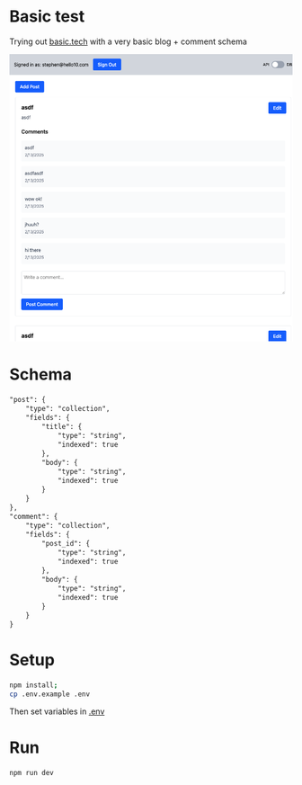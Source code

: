 # Basic test

Trying out [basic.tech](https://basic.tech) with a very basic blog + comment schema

![Screenshot](./screenshot.png)

# Schema
```
"post": {
    "type": "collection",
    "fields": {
        "title": {
            "type": "string",
            "indexed": true
        },
        "body": {
            "type": "string",
            "indexed": true
        }
    }
},
"comment": {
    "type": "collection",
    "fields": {
        "post_id": {
            "type": "string",
            "indexed": true
        },
        "body": {
            "type": "string",
            "indexed": true
        }
    }
}
```

# Setup

```bash
npm install;
cp .env.example .env
```

Then set variables in [.env](./.env)

# Run
```bash
npm run dev
```
